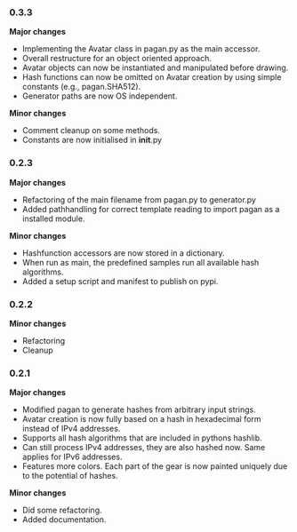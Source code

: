 ### 0.3.3
**Major changes**

 * Implementing the Avatar class in pagan.py as the main accessor.
 * Overall restructure for an object oriented approach.
 * Avatar objects can now be instantiated and manipulated before drawing.
 * Hash functions can now be omitted on Avatar creation by using simple constants (e.g., pagan.SHA512).
 * Generator paths are now OS independent.

**Minor changes**

 * Comment cleanup on some methods.
 * Constants are now initialised in __init__.py

### 0.2.3
**Major changes**

 * Refactoring of the main filename from pagan.py to generator.py
 * Added pathhandling for correct template reading to import pagan as a installed module.

**Minor changes**

 * Hashfunction accessors are now stored in a dictionary.
 * When run as main, the predefined samples run all available hash algorithms.
 * Added a setup script and manifest to publish on pypi.

### 0.2.2
**Minor changes**

 * Refactoring
 * Cleanup

### 0.2.1
**Major changes**

 * Modified pagan to generate hashes from arbitrary input strings.
 * Avatar creation is now fully based on a hash in hexadecimal form instead of IPv4 addresses.
 * Supports all hash algorithms that are included in pythons hashlib.
 * Can still process IPv4 addresses, they are also hashed now. Same applies for IPv6 addresses.
 * Features more colors. Each part of the gear is now painted uniquely due to the potential of hashes.

**Minor changes**

 * Did some refactoring.
 * Added documentation.
